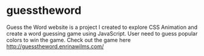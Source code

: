 # guesstheword
Guess the Word website is a project I created to explore CSS Animation and create a word guessing game using JavaScript. User need to guess popular colors to win the game.  Check out the game here http://guesstheword.enrinawilms.com/
